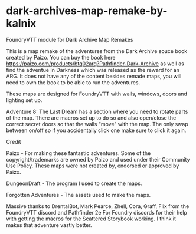 # dark-archives-map-remake-by-kalnix
FoundryVTT module for Dark Archive Map Remakes

This is a map remake of the adventures from the Dark Archive souce book created by Paizo. You can buy the book here https://paizo.com/products/btq02arq?Pathfinder-Dark-Archive as well as find the adventue In Darkness which was released as the reward for an ARG. It does not have any of the content besides remade maps, you will need to own the book to be able to run the adventures.

These maps are designed for FoundryVTT with walls, windows, doors and lighting set up.

Adventure 8: The Last Dream has a section where you need to rotate parts of the map. There are macros set up to do so and also open/close the correct secret doors so that the walls "move" with the map. The only swap between on/off so if you accidentally click one make sure to click it again. 

Credit

Paizo - For making these fantastic adventures. Some of the copyright/trademarks are owned by Paizo and used under their Community Use Policy. These maps were not created by, endorsed or approved by Paizo.

DungeonDraft - The program I used to create the maps.

Forgotten Adventures - The assets used to make the maps.

Massive thanks to DrentalBot, Mark Pearce, Zhell, Cora, Graff, Flix from the FoundryVTT discord and Pathfinder 2e For Foundry discords for their help with getting the macros for the Scattered Storybook working. I think it makes that adventure vastly better.
